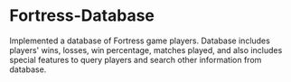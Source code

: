 # Fortress-Database
Implemented a database of Fortress game players. Database includes players' wins, losses, win percentage, matches played, and also includes special features to query players and search other information from database.
